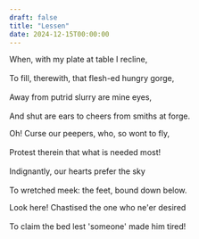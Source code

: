 ```yaml
---
draft: false
title: "Lessen"
date: 2024-12-15T00:00:00
---
```

When, with my plate at table I recline, <br>  
To fill, therewith, that flesh-ed hungry gorge, <br>  
Away from putrid slurry are mine eyes, <br>  
And shut are ears to cheers from smiths at forge. 

Oh! Curse our peepers, who, so wont to fly, <br>  
Protest therein that what is needed most! <br>  
Indignantly, our hearts prefer the sky <br>  
To wretched meek: the feet, bound down below.

Look here! Chastised the one who ne'er desired <br>  
To claim the bed lest 'someone' made him tired!  